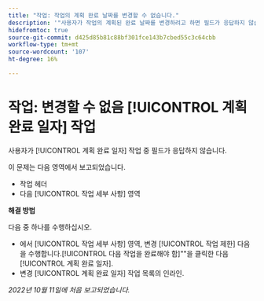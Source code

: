 ```yaml
---
title: "작업: 작업의 계획 완료 날짜를 변경할 수 없습니다."
description: '"사용자가 작업의 계획된 완료 날짜를 변경하려고 하면 필드가 응답하지 않습니다. ”'
hidefromtoc: true
source-git-commit: d425d85b81c88bf301fce143b7cbed55c3c64cbb
workflow-type: tm+mt
source-wordcount: '107'
ht-degree: 16%

---
```



# 작업: 변경할 수 없음 [!UICONTROL 계획 완료 일자] 작업

사용자가 [!UICONTROL 계획 완료 일자] 작업 중 필드가 응답하지 않습니다.

이 문제는 다음 영역에서 보고되었습니다.

* 작업 헤더
* 다음 [!UICONTROL 작업 세부 사항] 영역

**해결 방법**

다음 중 하나를 수행하십시오.

* 에서 [!UICONTROL 작업 세부 사항] 영역, 변경 [!UICONTROL 작업 제한] 다음을 수행합니다.[!UICONTROL 다음 작업을 완료해야 함]&quot;&quot;을 클릭한 다음 [!UICONTROL 계획 완료 일자].
* 변경 [!UICONTROL 계획 완료 일자] 작업 목록의 인라인.

_2022년 10월 11일에 처음 보고되었습니다._

